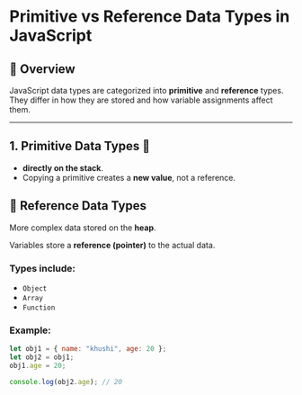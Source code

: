 # Primitive vs Reference Data Types in JavaScript

## 🔹 Overview
JavaScript data types are categorized into **primitive** and **reference** types. They differ in how they are stored and how variable assignments affect them.

---

## 1. Primitive Data Types 🧱

- **directly on the stack**.
- Copying a primitive creates a **new value**, not a reference.

## 🔗 Reference Data Types

More complex data stored on the **heap**.

Variables store a **reference (pointer)** to the actual data.

### Types include:
- `Object`
- `Array`
- `Function`

### Example:
```js
let obj1 = { name: "khushi", age: 20 };
let obj2 = obj1;
obj1.age = 20;

console.log(obj2.age); // 20


